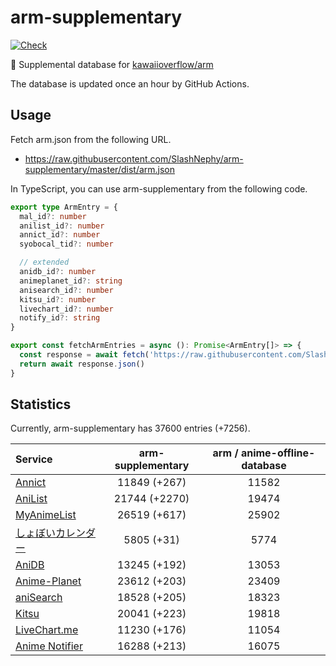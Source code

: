 # arm-supplementary

[![Check](https://github.com/SlashNephy/arm-supplementary/actions/workflows/check-node.yml/badge.svg)](https://github.com/SlashNephy/arm-supplementary/actions/workflows/check-node.yml)

💊 Supplemental database for [kawaiioverflow/arm](https://github.com/kawaiioverflow/arm)

The database is updated once an hour by GitHub Actions.

## Usage

Fetch arm.json from the following URL.

- https://raw.githubusercontent.com/SlashNephy/arm-supplementary/master/dist/arm.json

In TypeScript, you can use arm-supplementary from the following code.

```TypeScript
export type ArmEntry = {
  mal_id?: number
  anilist_id?: number
  annict_id?: number
  syobocal_tid?: number

  // extended
  anidb_id?: number
  animeplanet_id?: string
  anisearch_id?: number
  kitsu_id?: number
  livechart_id?: number
  notify_id?: string
}

export const fetchArmEntries = async (): Promise<ArmEntry[]> => {
  const response = await fetch('https://raw.githubusercontent.com/SlashNephy/arm-supplementary/master/dist/arm.json')
  return await response.json()
}
```

## Statistics

Currently, arm-supplementary has 37600 entries (+7256).

| Service                                     | arm-supplementary | arm / anime-offline-database |
| :------------------------------------------ | :---------------: | :--------------------------: |
| [Annict](https://annict.com)                |   11849 (+267)    |            11582             |
| [AniList](https://anilist.co)               |   21744 (+2270)   |            19474             |
| [MyAnimeList](https://myanimelist.net)      |   26519 (+617)    |            25902             |
| [しょぼいカレンダー](https://cal.syoboi.jp) |    5805 (+31)     |             5774             |
| [AniDB](https://anidb.net)                  |   13245 (+192)    |            13053             |
| [Anime-Planet](https://anime-planet.com)    |   23612 (+203)    |            23409             |
| [aniSearch](https://anisearch.com)          |   18528 (+205)    |            18323             |
| [Kitsu](https://kitsu.io)                   |   20041 (+223)    |            19818             |
| [LiveChart.me](https://livechart.me)        |   11230 (+176)    |            11054             |
| [Anime Notifier](https://notify.moe)        |   16288 (+213)    |            16075             |
